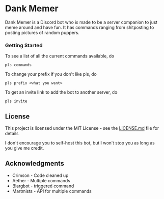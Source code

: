 # Dank Memer

Dank Memer is a Discord bot who is made to be a server companion to just meme around and have fun. It has commands ranging from shitposting to posting pictures of random puppers.

### Getting Started

To see a list of all the current commands available, do

```
pls commands
```
To change your prefix if you don't like pls, do

```
pls prefix <what you want>
```
To get an invite link to add the bot to another server, do

```
pls invite
```

## License

This project is licensed under the MIT License - see the [LICENSE.md](LICENSE.md) file for details

I don't encourage you to self-host this bot, but I won't stop you as long as you give me credit.

## Acknowledgments

* Crimson - Code cleaned up
* Aether - Multiple commands
* Blargbot - triggered command
* Martmists - API for multiple commands
